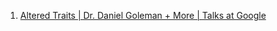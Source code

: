 1. [Altered Traits | Dr. Daniel Goleman + More | Talks at Google](https://www.youtube.com/watch?v=oWFa34u1hqw)